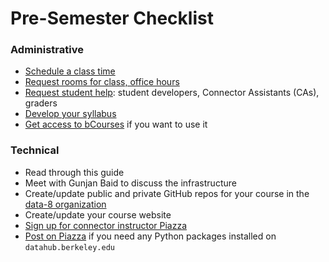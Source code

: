 # Pre-Semester Checklist

### Administrative

* [Schedule a class time](/connector/instructor/logistics.md)
* [Request rooms for class, office hours](/connector/instructor/logistics.md)
* [Request student help](/connector/instructor/student-help.md): student developers, Connector Assistants \(CAs\), graders
* [Develop your syllabus](/connector/instructor/syllabus-design.md)
* [Get access to bCourses](/connector/instructor/logistics.md) if you want to use it

### Technical

* Read through this guide
* Meet with Gunjan Baid to discuss the infrastructure
* Create/update public and private GitHub repos for your course in the [data-8 organization](https://github.com/data-8)
* Create/update your course website
* [Sign up for connector instructor Piazza](https://piazza.com/berkeley/other/cs97) 
* [Post on Piazza](https://piazza.com/berkeley/other/cs97) if you need any Python packages installed on `datahub.berkeley.edu`



